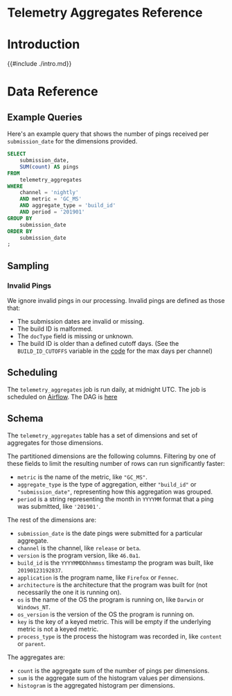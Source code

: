 # Telemetry Aggregates Reference

<!-- toc -->

# Introduction

{{#include ./intro.md}}

# Data Reference

## Example Queries

Here's an example query that shows the number of pings received per
`submission_date` for the dimensions provided.

```sql
SELECT
    submission_date,
    SUM(count) AS pings
FROM
    telemetry_aggregates
WHERE
    channel = 'nightly'
    AND metric = 'GC_MS'
    AND aggregate_type = 'build_id'
    AND period = '201901'
GROUP BY
    submission_date
ORDER BY
    submission_date
;
```

## Sampling

### Invalid Pings

We ignore invalid pings in our processing. Invalid pings are defined as those that:

* The submission dates are invalid or missing.
* The build ID is malformed.
* The `docType` field is missing or unknown.
* The build ID is older than a defined cutoff days.
  (See the `BUILD_ID_CUTOFFS` variable in the
  [code](https://github.com/mozilla/python_mozaggregator/) for the max days per channel)


## Scheduling

The `telemetry_aggregates` job is run daily, at midnight UTC.
The job is scheduled on [Airflow](https://github.com/mozilla/telemetry-airflow).
The DAG is [here](https://github.com/mozilla/telemetry-airflow/blob/master/dags/telemetry_aggregates_parquet.py)

## Schema

The `telemetry_aggregates` table has a set of dimensions and set of
aggregates for those dimensions.

The partitioned dimensions are the following columns. Filtering by one of
these fields to limit the resulting number of rows can run significantly
faster:

* `metric` is the name of the metric, like `"GC_MS"`.
* `aggregate_type` is the type of aggregation, either `"build_id"` or
  `"submission_date"`, representing how this aggregation was grouped.
* `period` is a string representing the month in `YYYYMM` format that a ping
  was submitted, like `'201901'`.

The rest of the dimensions are:

* `submission_date` is the date pings were submitted for a particular aggregate.
* `channel` is the channel, like `release` or `beta`.
* `version` is the program version, like `46.0a1`.
* `build_id` is the `YYYYMMDDhhmmss` timestamp the program was built, like
  `20190123192837`.
* `application` is the program name, like `Firefox` or `Fennec`.
* `architecture` is the architecture that the program was built for (not
  necessarily the one it is running on).
* `os` is the name of the OS the program is running on, like `Darwin` or `Windows_NT`.
* `os_version` is the version of the OS the program is running on.
* `key` is the key of a keyed metric. This will be empty if the underlying
  metric is not a keyed metric.
* `process_type` is the process the histogram was recorded in, like `content`
  or `parent`.

The aggregates are:

* `count` is the aggregate sum of the number of pings per dimensions.
* `sum` is the aggregate sum of the histogram values per dimensions.
* `histogram` is the aggregated histogram per dimensions.
